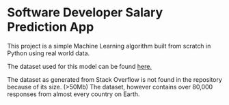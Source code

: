 # Software Developer Salary Prediction App

This project is a simple Machine Learning algorithm built from scratch in Python using real world data. 

The dataset used for this model can be found [here.](https://stackoverflow.blog/2021/08/30/the-full-data-set-for-the-2021-developer-survey-now-available/)

The dataset as generated from Stack Overflow is not found in the repository because of its size. (>50Mb) The dataset, however contains over 80,000 responses from almost every 
country on Earth. 
